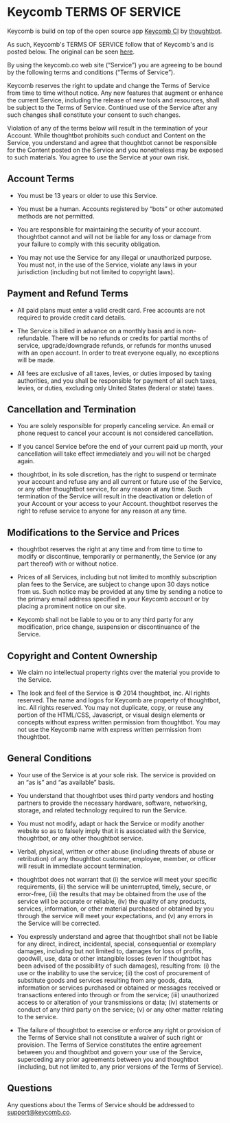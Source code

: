 Keycomb TERMS OF SERVICE
====

Keycomb is build on top of the open source app [Keycomb CI](https://houndci.com) by [thoughtbot](http://thoughtbot.com).

As such, Keycomb's TERMS OF SERVICE follow that of Keycomb's and is posted below. The original can be seen [here](https://github.com/houndci/hound/blob/master/doc/TERMS.md).


By using the keycomb.co web site (“Service”) you are agreeing to be bound by the following terms and conditions (“Terms of Service”).

Keycomb reserves the right to update and change the Terms of Service from time to time without notice. Any new features that augment or enhance the current Service, including the release of new tools and resources, shall be subject to the Terms of Service. Continued use of the Service after any such changes shall constitute your consent to such changes.

Violation of any of the terms below will result in the termination of your Account. While thoughtbot prohibits such conduct and Content on the Service, you understand and agree that thoughtbot cannot be responsible for the Content posted on the Service and you nonetheless may be exposed to such materials. You agree to use the Service at your own risk.

Account Terms
-------------

* You must be 13 years or older to use this Service.

* You must be a human. Accounts registered by “bots” or other automated methods are not permitted.

* You are responsible for maintaining the security of your account. thoughtbot cannot and will not be liable for any loss or damage from your failure to comply with this security obligation.

* You may not use the Service for any illegal or unauthorized purpose. You must not, in the use of the Service, violate any laws in your jurisdiction (including but not limited to copyright laws).

Payment and Refund Terms
------------------------

* All paid plans must enter a valid credit card. Free accounts are not required to provide credit card details.

* The Service is billed in advance on a monthly basis and is non-refundable. There will be no refunds or credits for partial months of service, upgrade/downgrade refunds, or refunds for months unused with an open account. In order to treat everyone equally, no exceptions will be made.

* All fees are exclusive of all taxes, levies, or duties imposed by taxing authorities, and you shall be responsible for payment of all such taxes, levies, or duties, excluding only United States (federal or state) taxes.

Cancellation and Termination
----------------------------

* You are solely responsible for properly canceling service. An email or phone request to cancel your account is not considered cancellation.

* If you cancel Service before the end of your current paid up month, your cancellation will take effect immediately and you will not be charged again.

* thoughtbot, in its sole discretion, has the right to suspend or terminate your account and refuse any and all current or future use of the Service, or any other thoughtbot service, for any reason at any time. Such termination of the Service will result in the deactivation or deletion of your Account or your access to your Account. thoughtbot reserves the right to refuse service to anyone for any reason at any time.

Modifications to the Service and Prices
---------------------------------------

* thoughtbot reserves the right at any time and from time to time to modify or discontinue, temporarily or permanently, the Service (or any part thereof) with or without notice.

* Prices of all Services, including but not limited to monthly subscription plan fees to the Service, are subject to change upon 30 days notice from us. Such notice may be provided at any time by sending a notice to the primary email address specified in your Keycomb account or by placing a prominent notice on our site.

* Keycomb shall not be liable to you or to any third party for any modification, price change, suspension or discontinuance of the Service.

Copyright and Content Ownership
-------------------------------

* We claim no intellectual property rights over the material you provide to the Service.

* The look and feel of the Service is © 2014 thoughtbot, inc. All rights reserved. The name and logos for Keycomb are property of thoughtbot, inc. All rights reserved. You may not duplicate, copy, or reuse any portion of the HTML/CSS, Javascript, or visual design elements or concepts without express written permission from thoughtbot. You may not use the Keycomb name with express written permission from thoughtbot.

General Conditions
------------------

* Your use of the Service is at your sole risk. The service is provided on an “as is” and “as available” basis.

* You understand that thoughtbot uses third party vendors and hosting partners to provide the necessary hardware, software, networking, storage, and related technology required to run the Service.

* You must not modify, adapt or hack the Service or modify another website so as to falsely imply that it is associated with the Service, thoughtbot, or any other thoughtbot service.

* Verbal, physical, written or other abuse (including threats of abuse or retribution) of any thoughtbot customer, employee, member, or officer will result in immediate account termination.

* thoughtbot does not warrant that (i) the service will meet your specific requirements, (ii) the service will be uninterrupted, timely, secure, or error-free, (iii) the results that may be obtained from the use of the service will be accurate or reliable, (iv) the quality of any products, services, information, or other material purchased or obtained by you through the service will meet your expectations, and (v) any errors in the Service will be corrected.

* You expressly understand and agree that thoughtbot shall not be liable for any direct, indirect, incidental, special, consequential or exemplary damages, including but not limited to, damages for loss of profits, goodwill, use, data or other intangible losses (even if thoughtbot has been advised of the possibility of such damages), resulting from: (i) the use or the inability to use the service; (ii) the cost of procurement of substitute goods and services resulting from any goods, data, information or services purchased or obtained or messages received or transactions entered into through or from the service; (iii) unauthorized access to or alteration of your transmissions or data; (iv) statements or conduct of any third party on the service; (v) or any other matter relating to the service.

* The failure of thoughtbot to exercise or enforce any right or provision of the Terms of Service shall not constitute a waiver of such right or provision. The Terms of Service constitutes the entire agreement between you and thoughtbot and govern your use of the Service, superceding any prior agreements between you and thoughtbot (including, but not limited to, any prior versions of the Terms of Service).

Questions
---------

Any questions about the Terms of Service should be addressed to [support@keycomb.co](mailto:support@keycomb.co).

